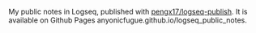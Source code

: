 My public notes in Logseq, published with [pengx17/logseq-publish](https://github.com/pengx17/logseq-publish).
It is available on Github Pages anyonicfugue.github.io/logseq_public_notes.